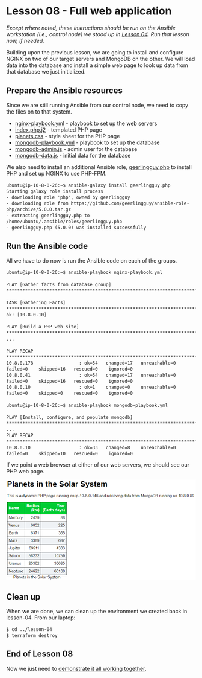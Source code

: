 # Lesson 08 - Full web application

*Except where noted, these instructions should be run on the Ansible workstation
(i.e., control node) we stood up in [Lesson 04](../lesson-04/README.md).
Run that lesson now, if needed.*

Building upon the previous lesson, we are going to install and configure NGINX
on two of our target servers and MongoDB on the other. We will load data into
the database and install a simple web page to look up data from that database we
just initialized.

## Prepare the Ansible resources

Since we are still running Ansible from our control node, we need to copy the
files on to that system.

* [nginx-playbook.yml](./nginx-playbook.yml) - playbook to set up the web servers
* [index.php.j2](./index.php.j2) - templated PHP page
* [planets.css](./planets.css) - style sheet for the PHP page
* [mongodb-playbook.yml](./mongodb-playbook.yml) - playbook to set up the database
* [mongodb-admin.js](./mongodb-admin.js) - admin user for the database
* [mongodb-data.js](./mongodb-data.js) - initial data for the database

We also need to install an additional Ansible role,
[geerlingguy.php](https://galaxy.ansible.com/geerlingguy/php) to install PHP and
set up NGINX to use PHP-FPM.

```console
ubuntu@ip-10-8-0-26:~$ ansible-galaxy install geerlingguy.php
Starting galaxy role install process
- downloading role 'php', owned by geerlingguy
- downloading role from https://github.com/geerlingguy/ansible-role-php/archive/5.0.0.tar.gz
- extracting geerlingguy.php to /home/ubuntu/.ansible/roles/geerlingguy.php
- geerlingguy.php (5.0.0) was installed successfully
```

## Run the Ansible code

All we have to do now is run the Ansible code on each of the groups.

```console
ubuntu@ip-10-8-0-26:~$ ansible-playbook nginx-playbook.yml

PLAY [Gather facts from database group] ********************************************************************************************

TASK [Gathering Facts] *************************************************************************************************************
ok: [10.8.0.10]

PLAY [Build a PHP web site] ********************************************************************************************************
...

PLAY RECAP *************************************************************************************************************************
10.8.0.178                 : ok=54   changed=17   unreachable=0    failed=0    skipped=16   rescued=0    ignored=0
10.8.0.41                  : ok=54   changed=17   unreachable=0    failed=0    skipped=16   rescued=0    ignored=0
10.8.0.10                  : ok=1    changed=0    unreachable=0    failed=0    skipped=0    rescued=0    ignored=0

ubuntu@ip-10-8-0-26:~$ ansible-playbook mongodb-playbook.yml

PLAY [Install, configure, and populate mongodb] ************************************************************************************
...
PLAY RECAP *************************************************************************************************************************
10.8.0.10                  : ok=33   changed=8    unreachable=0    failed=0    skipped=10   rescued=0    ignored=0
```

If we point a web browser at either of our web servers, we should see our
PHP web page.

<kbd>
  <img alt="Planets in the Solar System" src="../screenshots/planets.png"/>
</kbd>

## Clean up

When we are done, we can clean up the environment we created back in lesson-04.
From our laptop:

```console
$ cd ../lesson-04
$ terraform destroy
```

## End of Lesson 08

Now we just need to [demonstrate it all working together](../demo-09/README.md).
